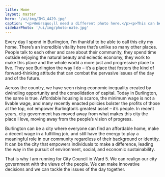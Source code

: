 ```yaml
---
title: Home
layout: master
hero: '/ui/img/IMG_4429.jpg'
caption: "<p>We&rsquo;ll need a different photo here.</p><p>This can be for a caption, or just a design element.</p><p>We can use different colors from the logo on different pages, with different photos.</p>"
sidebarPhoto: '/ui/img/photo-nate.jpg'
---
```

Every day I spend in Burlington, I’m thankful to be able to call this city my home. There’s an incredible vitality here that’s unlike so many other places. People talk to each other and care about their community, they spend time outside enjoying the natural beauty and eclectic economy, they work to make this place and the whole world a more just and progressive place to live. They see Burlington the way I do – it’s a place that fosters the kind of forward-thinking attitude that can combat the pervasive issues of the day and of the future.

Across the country, we have seen rising economic inequality created by dwindling opportunity and the consolidation of capital. Today in Burlington, the same is true. Affordable housing is scarce, the minimum wage is not a livable wage, and many recently enacted policies bolster the profits of those at the top, not empower Burlington’s greatest asset – it’s people. In recent years, city government has moved away from what makes this city the place I love, moving away from the people’s vision of progress.

Burlington can be a city where everyone can find an affordable home, make a decent wage in a fulfilling job, and still have the energy to play a meaningful role in our community regardless of their background or identity. It can be the city that empowers individuals to make a difference, leading the way in the pursuit of environment, social, and economic sustainability.

That is why I am running for City Council in Ward 5. We can realign our city government with the views of the people. We can make innovative decisions and we can tackle the issues of the day together.
